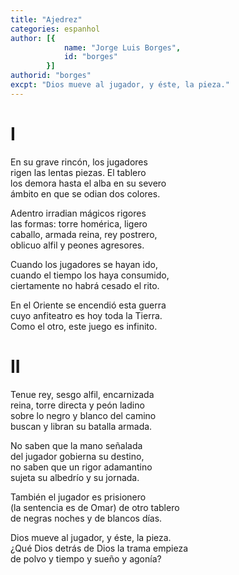 ```yaml
---
title: "Ajedrez"
categories: espanhol
author: [{
			name: "Jorge Luis Borges",
			id: "borges"
		}]
authorid: "borges"
excpt: "Dios mueve al jugador, y éste, la pieza."
---
```

# I


En su grave rincón, los jugadores \
rigen las lentas piezas. El tablero \
los demora hasta el alba en su severo \
ámbito en que se odian dos colores.

Adentro irradian mágicos rigores \
las formas: torre homérica, ligero \
caballo, armada reina, rey postrero, \
oblicuo alfil y peones agresores.

Cuando los jugadores se hayan ido, \
cuando el tiempo los haya consumido, \
ciertamente no habrá cesado el rito.

En el Oriente se encendió esta guerra \
cuyo anfiteatro es hoy toda la Tierra. \
Como el otro, este juego es infinito.

# II

Tenue rey, sesgo alfil, encarnizada \
reina, torre directa y peón ladino \
sobre lo negro y blanco del camino \
buscan y libran su batalla armada.

No saben que la mano señalada \
del jugador gobierna su destino, \
no saben que un rigor adamantino \
sujeta su albedrío y su jornada.

También el jugador es prisionero \
(la sentencia es de Omar) de otro tablero \
de negras noches y de blancos días.

Dios mueve al jugador, y éste, la pieza. \
¿Qué Dios detrás de Dios la trama empieza \
de polvo y tiempo y sueño y agonía?